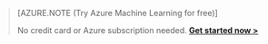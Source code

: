 > [AZURE.NOTE (Try Azure Machine Learning for free)]
> 
> No credit card or Azure subscription needed. <a href="https://studio.azureml.net/?selectAccess=true&o=2" target="_blank">**Get started now >**</a>
> 
> 

<!--HONumber=Sep16_HO4-->



